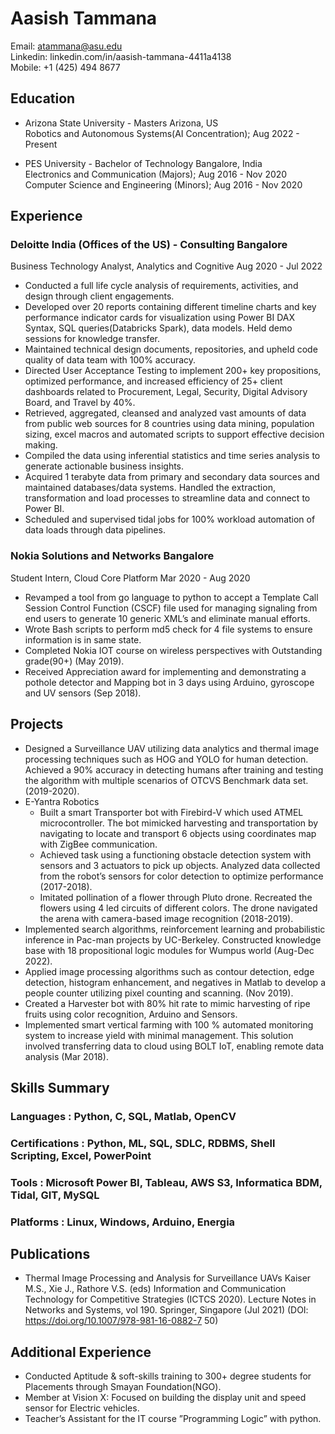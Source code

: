 # Aasish Tammana

Email: atammana@asu.edu  
Linkedin: linkedin.com/in/aasish-tammana-4411a4138  
Mobile: +1 (425) 494 8677  

## Education

- Arizona State University - Masters Arizona, US  
Robotics and Autonomous Systems(AI Concentration); Aug 2022 - Present  

- PES University - Bachelor of Technology Bangalore, India  
Electronics and Communication (Majors); Aug 2016 - Nov 2020  
Computer Science and Engineering (Minors); Aug 2016 - Nov 2020  

## Experience

### Deloitte India (Offices of the US) - Consulting Bangalore

Business Technology Analyst, Analytics and Cognitive Aug 2020 - Jul 2022  

- Conducted a full life cycle analysis of requirements, activities, and design through client engagements.  
- Developed over 20 reports containing different timeline charts and key performance indicator cards for visualization using Power BI DAX Syntax, SQL queries(Databricks Spark), data models. Held demo sessions for knowledge transfer.  
- Maintained technical design documents, repositories, and upheld code quality of data team with 100% accuracy.  
- Directed User Acceptance Testing to implement 200+ key propositions, optimized performance, and increased efficiency of 25+ client dashboards related to Procurement, Legal, Security, Digital Advisory Board, and Travel by 40%.  
- Retrieved, aggregated, cleansed and analyzed vast amounts of data from public web sources for 8 countries using data mining, population sizing, excel macros and automated scripts to support effective decision making.  
- Compiled the data using inferential statistics and time series analysis to generate actionable business insights.  
- Acquired 1 terabyte data from primary and secondary data sources and maintained databases/data systems. Handled the extraction, transformation and load processes to streamline data and connect to Power BI.  
- Scheduled and supervised tidal jobs for 100% workload automation of data loads through data pipelines.

### Nokia Solutions and Networks Bangalore

Student Intern, Cloud Core Platform Mar 2020 - Aug 2020  

- Revamped a tool from go language to python to accept a Template Call Session Control Function (CSCF) file used for managing signaling from end users to generate 10 generic XML’s and eliminate manual efforts.  
- Wrote Bash scripts to perform md5 check for 4 file systems to ensure information is in same state.  
- Completed Nokia IOT course on wireless perspectives with Outstanding grade(90+) (May 2019).  
- Received Appreciation award for implementing and demonstrating a pothole detector and Mapping bot in 3 days using Arduino, gyroscope and UV sensors (Sep 2018).  

## Projects

- Designed a Surveillance UAV utilizing data analytics and thermal image processing techniques such as HOG and YOLO for human detection. Achieved a 90% accuracy in detecting humans after training and testing the algorithm with multiple scenarios of OTCVS Benchmark data set. (2019-2020).  
- E-Yantra Robotics  
    - Built a smart Transporter bot with Firebird-V which used ATMEL microcontroller. The bot mimicked harvesting and transportation by navigating to locate and transport 6 objects using coordinates map with ZigBee communication.  
    - Achieved task using a functioning obstacle detection system with sensors and 3 actuators to pick up objects. Analyzed data collected from the robot’s sensors for color detection to optimize performance (2017-2018).  
    - Imitated pollination of a flower through Pluto drone. Recreated the flowers using 4 led circuits of different colors. The drone navigated the arena with camera-based image recognition (2018-2019).
- Implemented search algorithms, reinforcement learning and probabilistic inference in Pac-man projects by UC-Berkeley. Constructed knowledge base with 18 propositional logic modules for Wumpus world (Aug-Dec 2022).
- Applied image processing algorithms such as contour detection, edge detection, histogram enhancement, and negatives in Matlab to develop a people counter utilizing pixel counting and scanning. (Nov 2019).
- Created a Harvester bot with 80% hit rate to mimic harvesting of ripe fruits using color recognition, Arduino and Sensors.
- Implemented smart vertical farming with 100 % automated monitoring system to increase yield with minimal management. This solution involved transferring data to cloud using BOLT IoT, enabling remote data analysis (Mar 2018).


## Skills Summary

### Languages : Python, C, SQL, Matlab, OpenCV
### Certifications : Python, ML, SQL, SDLC, RDBMS, Shell Scripting, Excel, PowerPoint
### Tools : Microsoft Power BI, Tableau, AWS S3, Informatica BDM, Tidal, GIT, MySQL
### Platforms : Linux, Windows, Arduino, Energia

## Publications

- Thermal Image Processing and Analysis for Surveillance UAVs Kaiser M.S., Xie J., Rathore V.S. (eds) Information and Communication Technology for Competitive Strategies (ICTCS 2020). Lecture Notes in Networks and Systems, vol 190. Springer, Singapore (Jul 2021) (DOI: https://doi.org/10.1007/978-981-16-0882-7 50)


## Additional Experience

- Conducted Aptitude & soft-skills training to 300+ degree students for Placements through Smayan Foundation(NGO).
- Member at Vision X: Focused on building the display unit and speed sensor for Electric vehicles.
- Teacher’s Assistant for the IT course ”Programming Logic” with python.
